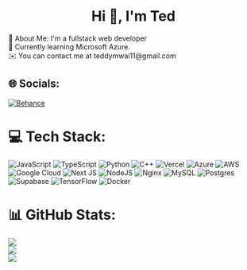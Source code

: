 <h1 align="center">Hi 👋, I'm Ted</h1>
💫 About Me: I'm a fullstack web developer<br>
🧠  Currently learning Microsoft Azure. <br>✉️  You can contact me at teddymwai11@gmail.com<br>


## 🌐 Socials:
[![Behance](https://img.shields.io/badge/Behance-1769ff?logo=behance&logoColor=white)](https://behance.net/tedmwai) 

# 💻 Tech Stack:
![JavaScript](https://img.shields.io/badge/javascript-%23323330.svg?style=for-the-badge&logo=javascript&logoColor=%23F7DF1E) ![TypeScript](https://img.shields.io/badge/typescript-%23007ACC.svg?style=for-the-badge&logo=typescript&logoColor=white) ![Python](https://img.shields.io/badge/python-3670A0?style=for-the-badge&logo=python&logoColor=ffdd54) ![C++](https://img.shields.io/badge/c++-%2300599C.svg?style=for-the-badge&logo=c%2B%2B&logoColor=white) ![Vercel](https://img.shields.io/badge/vercel-%23000000.svg?style=for-the-badge&logo=vercel&logoColor=white) ![Azure](https://img.shields.io/badge/azure-%230072C6.svg?style=for-the-badge&logo=azure-devops&logoColor=white) ![AWS](https://img.shields.io/badge/AWS-%23FF9900.svg?style=for-the-badge&logo=amazon-aws&logoColor=white) ![Google Cloud](https://img.shields.io/badge/Google%20Cloud-%234285F4.svg?style=for-the-badge&logo=google-cloud&logoColor=white) ![Next JS](https://img.shields.io/badge/Next-black?style=for-the-badge&logo=next.js&logoColor=white) ![NodeJS](https://img.shields.io/badge/node.js-6DA55F?style=for-the-badge&logo=node.js&logoColor=white) ![Nginx](https://img.shields.io/badge/nginx-%23009639.svg?style=for-the-badge&logo=nginx&logoColor=white) ![MySQL](https://img.shields.io/badge/mysql-%2300f.svg?style=for-the-badge&logo=mysql&logoColor=white) ![Postgres](https://img.shields.io/badge/postgres-%23316192.svg?style=for-the-badge&logo=postgresql&logoColor=white) 	![Supabase](https://img.shields.io/badge/Supabase-3ECF8E?style=for-the-badge&logo=supabase&logoColor=white) ![TensorFlow](https://img.shields.io/badge/TensorFlow-%23FF6F00.svg?style=for-the-badge&logo=TensorFlow&logoColor=white) ![Docker](https://img.shields.io/badge/docker-%230db7ed.svg?style=for-the-badge&logo=docker&logoColor=white)
# 📊 GitHub Stats:
![](https://github-readme-stats.vercel.app/api?username=TedMwai&theme=dark&hide_border=false&include_all_commits=false&count_private=false)<br/>
![](https://github-readme-streak-stats.herokuapp.com/?user=TedMwai&theme=dark&hide_border=false)<br/>
![](https://github-readme-stats.vercel.app/api/top-langs/?username=TedMwai&theme=dark&hide_border=false&include_all_commits=false&count_private=false&layout=compact)


